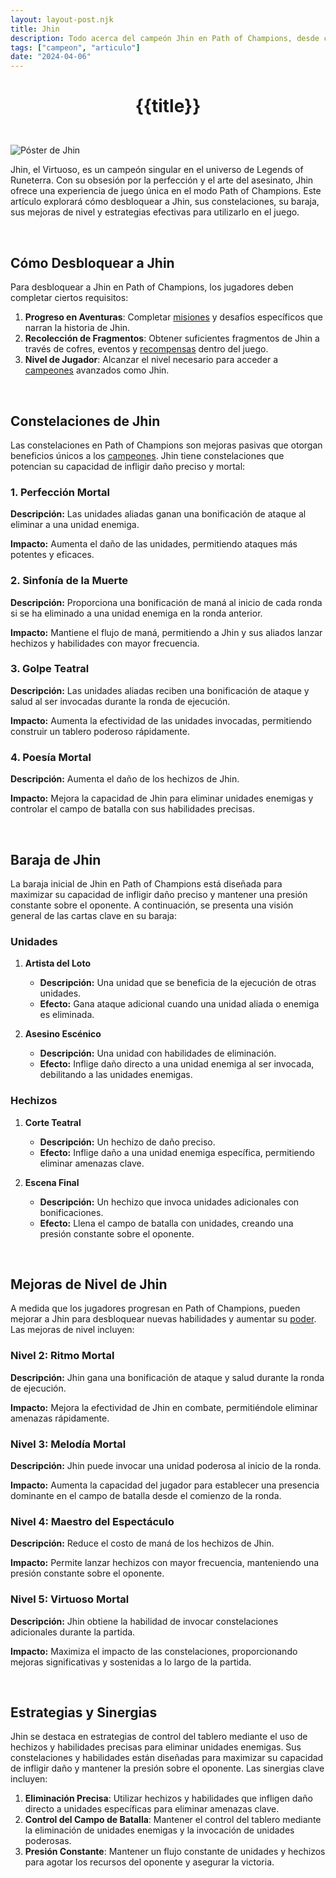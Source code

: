 ```yaml
---
layout: layout-post.njk
title: Jhin
description: Todo acerca del campeón Jhin en Path of Champions, desde cómo desbloquearlo hasta sus habilidades, baraja, y estrategias.
tags: ["campeon", "articulo"]
date: "2024-04-06"
---
```

# <p style="text-align: center;">**{{title}}**</p>

</br>
<div class="clearfix">
  <img src="/img/jhin-1.webp" class="col-md-6 float-md-end mb-3 ms-md-3" alt="Póster de Jhin">

Jhin, el Virtuoso, es un campeón singular en el universo de Legends of Runeterra. Con su obsesión por la perfección y el arte del asesinato, Jhin ofrece una experiencia de juego única en el modo Path of Champions. Este artículo explorará cómo desbloquear a Jhin, sus constelaciones, su baraja, sus mejoras de nivel y estrategias efectivas para utilizarlo en el juego.

<br>

## Cómo Desbloquear a Jhin

Para desbloquear a Jhin en Path of Champions, los jugadores deben completar ciertos requisitos:

1. **Progreso en Aventuras**: Completar <a href="/articulo-misiones">misiones</a> y desafíos específicos que narran la historia de Jhin.
2. **Recolección de Fragmentos**: Obtener suficientes fragmentos de Jhin a través de cofres, eventos y <a href="/articulo-recompensas">recompensas</a> dentro del juego.
3. **Nivel de Jugador**: Alcanzar el nivel necesario para acceder a <a href="/articulo-constelaciones-campeones">campeones</a> avanzados como Jhin.

<br>

## Constelaciones de Jhin

Las constelaciones en Path of Champions son mejoras pasivas que otorgan beneficios únicos a los <a href="/articulo-constelaciones-campeones">campeones</a>. Jhin tiene constelaciones que potencian su capacidad de infligir daño preciso y mortal:

### 1. Perfección Mortal

**Descripción:** Las unidades aliadas ganan una bonificación de ataque al eliminar a una unidad enemiga.

**Impacto:** Aumenta el daño de las unidades, permitiendo ataques más potentes y eficaces.

### 2. Sinfonía de la Muerte

**Descripción:** Proporciona una bonificación de maná al inicio de cada ronda si se ha eliminado a una unidad enemiga en la ronda anterior.

**Impacto:** Mantiene el flujo de maná, permitiendo a Jhin y sus aliados lanzar hechizos y habilidades con mayor frecuencia.

### 3. Golpe Teatral

**Descripción:** Las unidades aliadas reciben una bonificación de ataque y salud al ser invocadas durante la ronda de ejecución.

**Impacto:** Aumenta la efectividad de las unidades invocadas, permitiendo construir un tablero poderoso rápidamente.

### 4. Poesía Mortal

**Descripción:** Aumenta el daño de los hechizos de Jhin.

**Impacto:** Mejora la capacidad de Jhin para eliminar unidades enemigas y controlar el campo de batalla con sus habilidades precisas.

<br>

## Baraja de Jhin

La baraja inicial de Jhin en Path of Champions está diseñada para maximizar su capacidad de infligir daño preciso y mantener una presión constante sobre el oponente. A continuación, se presenta una visión general de las cartas clave en su baraja:

### Unidades

1. **Artista del Loto**
   - **Descripción:** Una unidad que se beneficia de la ejecución de otras unidades.
   - **Efecto:** Gana ataque adicional cuando una unidad aliada o enemiga es eliminada.

2. **Asesino Escénico**
   - **Descripción:** Una unidad con habilidades de eliminación.
   - **Efecto:** Inflige daño directo a una unidad enemiga al ser invocada, debilitando a las unidades enemigas.

### Hechizos

1. **Corte Teatral**
   - **Descripción:** Un hechizo de daño preciso.
   - **Efecto:** Inflige daño a una unidad enemiga específica, permitiendo eliminar amenazas clave.

2. **Escena Final**
   - **Descripción:** Un hechizo que invoca unidades adicionales con bonificaciones.
   - **Efecto:** Llena el campo de batalla con unidades, creando una presión constante sobre el oponente.

<br>

## Mejoras de Nivel de Jhin

A medida que los jugadores progresan en Path of Champions, pueden mejorar a Jhin para desbloquear nuevas habilidades y aumentar su <a href="/articulo-poderes">poder</a>. Las mejoras de nivel incluyen:

### Nivel 2: Ritmo Mortal

**Descripción:** Jhin gana una bonificación de ataque y salud durante la ronda de ejecución.

**Impacto:** Mejora la efectividad de Jhin en combate, permitiéndole eliminar amenazas rápidamente.

### Nivel 3: Melodía Mortal

**Descripción:** Jhin puede invocar una unidad poderosa al inicio de la ronda.

**Impacto:** Aumenta la capacidad del jugador para establecer una presencia dominante en el campo de batalla desde el comienzo de la ronda.

### Nivel 4: Maestro del Espectáculo

**Descripción:** Reduce el costo de maná de los hechizos de Jhin.

**Impacto:** Permite lanzar hechizos con mayor frecuencia, manteniendo una presión constante sobre el oponente.

### Nivel 5: Virtuoso Mortal

**Descripción:** Jhin obtiene la habilidad de invocar constelaciones adicionales durante la partida.

**Impacto:** Maximiza el impacto de las constelaciones, proporcionando mejoras significativas y sostenidas a lo largo de la partida.

<br>

## Estrategias y Sinergias

Jhin se destaca en estrategias de control del tablero mediante el uso de hechizos y habilidades precisas para eliminar unidades enemigas. Sus constelaciones y habilidades están diseñadas para maximizar su capacidad de infligir daño y mantener la presión sobre el oponente. Las sinergias clave incluyen:

1. **Eliminación Precisa**: Utilizar hechizos y habilidades que infligen daño directo a unidades específicas para eliminar amenazas clave.
2. **Control del Campo de Batalla**: Mantener el control del tablero mediante la eliminación de unidades enemigas y la invocación de unidades poderosas.
3. **Presión Constante**: Mantener un flujo constante de unidades y hechizos para agotar los recursos del oponente y asegurar la victoria.

</div>